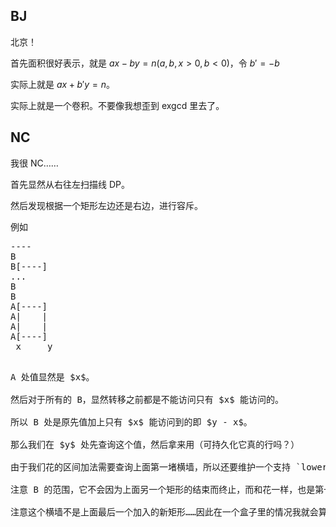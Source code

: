 ## BJ
北京！

首先面积很好表示，就是 $ax - by = n (a, b, x > 0, b < 0)$，令 $b' = -b$

实际上就是 $ax + b'y = n$。

实际上就是一个卷积。不要像我想歪到 exgcd 里去了。

## NC
我很 NC……

首先显然从右往左扫描线 DP。

然后发现根据一个矩形左边还是右边，进行容斥。

例如

<pre>
----
B
B[----]
...
B
B
A[----]
A|    |
A|    |
A[----]
 x     y
<pre>

A 处值显然是 $x$。

然后对于所有的 B，显然转移之前都是不能访问只有 $x$ 能访问的。

所以 B 处是原先值加上只有 $x$ 能访问到的即 $y - x$。

那么我们在 $y$ 处先查询这个值，然后拿来用（可持久化它真的行吗？）

由于我们花的区间加法需要查询上面第一堵横墙，所以还要维护一个支持 `lower_bound` 的数据结构。

注意 B 的范围，它不会因为上面另一个矩形的结束而终止，而和花一样，也是第一堵横墙。

注意这个横墙不是上面最后一个加入的新矩形……因此在一个盒子里的情况我就会算多……我对拍写不来，这个就调了贼久……
